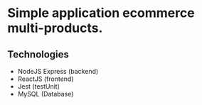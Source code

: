 
# Simple application ecommerce multi-products.

## Technologies
- NodeJS Express (backend)
- ReactJS (frontend)
- Jest (testUnit)
- MySQL (Database)